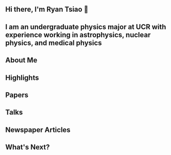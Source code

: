 ## Hi there, I'm Ryan Tsiao 👋

## I am an undergraduate physics major at UCR with experience working in astrophysics, nuclear physics, and medical physics

## About Me

## Highlights

## Papers

## Talks

## Newspaper Articles

## What's Next?
<!--
**ryantsiao/ryantsiao** is a ✨ _special_ ✨ repository because its `README.md` (this file) appears on your GitHub profile.

Here are some ideas to get you started:

- 🔭 I’m currently working on ...
- 🌱 I’m currently learning ...
- 👯 I’m looking to collaborate on ...
- 🤔 I’m looking for help with ...
- 💬 Ask me about ...
- 📫 How to reach me: ...
- 😄 Pronouns: ...
- ⚡ Fun fact: ...
-->
